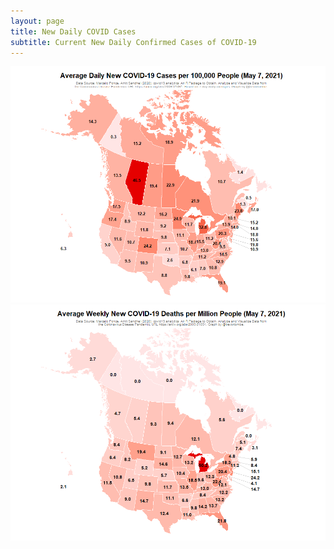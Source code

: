 ```yaml
---
layout: page
title: New Daily COVID Cases
subtitle: Current New Daily Confirmed Cases of COVID-19
---
```


![](Plots/COVID_map.png) ![](Plots/COVID_deaths_map.png)
